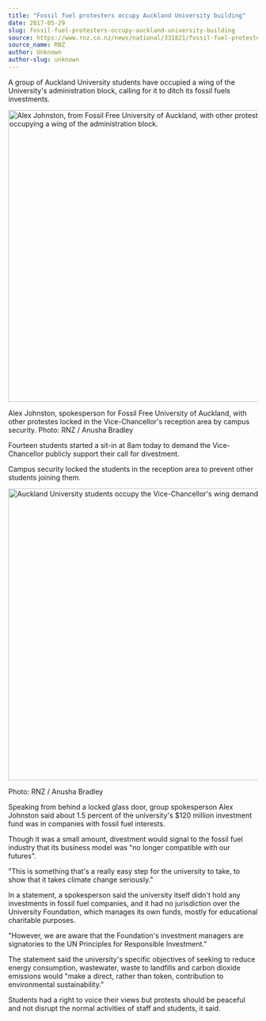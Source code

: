 ```yaml
---
title: "Fossil fuel protesters occupy Auckland University building"
date: 2017-05-29
slug: fossil-fuel-protesters-occupy-auckland-university-building
source: https://www.rnz.co.nz/news/national/331821/fossil-fuel-protesters-occupy-auckland-university-building
source_name: RNZ
author: Unknown
author-slug: unknown
---
```

<p>A group of Auckland University students have occupied a wing of the University's administration block, calling for it to ditch its fossil fuels investments.</p>
<div class="photo-captioned photo-captioned-full photo-cntr eight_col " itemscope="" itemtype="http://schema.org/ImageObject">
<img loading="lazy" src="https://media.rnztools.nz/rnz/image/upload/s--5rrHnncR--/c_scale,f_auto,q_auto,w_1050/v1643693655/4OCYHKU_copyright_image_111333?_a=BACCd2AD" width="1050" height="590" alt="Alex Johnston, from Fossil Free University of Auckland, with other protesters locked in the Vice-Chancellor's reception area by campus security, after occupying a wing of the administration block.">
<p class="photo-captioned__information">
<span itemprop="caption" class="caption">Alex Johnston, spokesperson for Fossil Free University of Auckland, with other protestes locked in the Vice-Chancellor's reception area by campus security. </span>
<span class="credit">Photo: <span itemprop="copyrightHolder">RNZ / Anusha Bradley</span></span>
</p>
</div>
<p>Fourteen students started a sit-in at 8am today to demand the Vice-Chancellor publicly support their call for divestment.</p>
<p>Campus security locked the students in the reception area to prevent other students joining them.</p>
<div class="photo-captioned photo-captioned-full photo-cntr eight_col " itemscope="" itemtype="http://schema.org/ImageObject">
<img loading="lazy" src="https://media.rnztools.nz/rnz/image/upload/s--6KWNDfPC--/c_scale,f_auto,q_auto,w_1050/v1643693659/4OCYHGB_copyright_image_111334?_a=BACCd2AD" width="1050" height="590" alt="Auckland University students occupy the Vice-Chancellor's wing demanding fossil fuel divestment.">
<p class="photo-captioned__information">
<span class="credit">Photo: <span itemprop="copyrightHolder">RNZ / Anusha Bradley</span></span>
</p>
</div>
<p>Speaking from behind a locked glass door, group spokesperson Alex Johnston said about 1.5 percent of the university's $120 million investment fund was in companies with fossil fuel interests.</p>
<p>Though it was a small amount, divestment would signal to the fossil fuel industry that its business model was "no longer compatible with our futures".</p>
<p>"This is something that's a really easy step for the university to take, to show that it takes climate change seriously."</p>
<p>In a statement, a spokesperson said the university itself didn't hold any investments in fossil fuel companies, and it had no jurisdiction over the University Foundation, which manages its own funds, mostly for educational charitable purposes.</p>
<p>"However, we are aware that the Foundation's investment managers are signatories to the UN Principles for Responsible Investment."</p>
<p>The statement said the university's specific objectives of seeking to reduce energy consumption, wastewater, waste to landfills and carbon dioxide emissions would "make a direct, rather than token, contribution to environmental sustainability."</p>
<p>Students had a right to voice their views but protests should be peaceful and not disrupt the normal activities of staff and students, it said.</p>